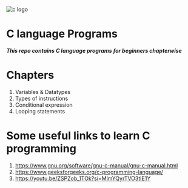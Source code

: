 ![c logo](https://i.pinimg.com/originals/8d/da/53/8dda53ef87ba3fdc4848ec62ab66ea22.png)
# C language Programs
***This repo contains C language programs for beginners chapterwise***

# Chapters
1. Variables & Datatypes
1. Types of instructions
1. Conditional expression
1. Looping statements

# Some useful links to learn C programming
1. https://www.gnu.org/software/gnu-c-manual/gnu-c-manual.html
1. https://www.geeksforgeeks.org/c-programming-language/
1. https://youtu.be/ZSPZob_1TOk?si=MlmYQyrTVO3tIE1Y 
